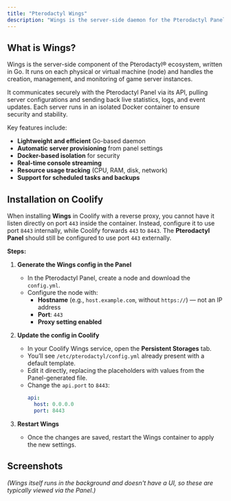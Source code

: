```yaml
---
title: "Pterodactyl Wings"
description: "Wings is the server-side daemon for the Pterodactyl Panel, responsible for managing game server instances."
---
```


<ZoomableImage src="/docs/images/services/pterodactyl_logo_transparent.png" />

## What is Wings?

Wings is the server-side component of the Pterodactyl® ecosystem, written in Go. It runs on each physical or virtual machine (node)
and handles the creation, management, and monitoring of game server instances.

It communicates securely with the Pterodactyl Panel via its API, pulling server configurations and sending back live statistics, logs, and event updates.
Each server runs in an isolated Docker container to ensure security and stability.

Key features include:

- **Lightweight and efficient** Go-based daemon
- **Automatic server provisioning** from panel settings
- **Docker-based isolation** for security
- **Real-time console streaming**
- **Resource usage tracking** (CPU, RAM, disk, network)
- **Support for scheduled tasks and backups**

## Installation on Coolify

When installing **Wings** in Coolify with a reverse proxy, you cannot have it listen directly on port `443` inside the container.
Instead, configure it to use port `8443` internally, while Coolify forwards `443` to `8443`.
The **Pterodactyl Panel** should still be configured to use port `443` externally.

**Steps:**

1. **Generate the Wings config in the Panel**
   - In the Pterodactyl Panel, create a node and download the `config.yml`.
   - Configure the node with:
     - **Hostname** (e.g., `host.example.com`, without `https://`) — not an IP address
     - **Port**: `443`
     - **Proxy setting enabled**

2. **Update the config in Coolify**
   - In your Coolify Wings service, open the **Persistent Storages** tab.
   - You’ll see `/etc/pterodactyl/config.yml` already present with a default template.
   - Edit it directly, replacing the placeholders with values from the Panel-generated file.
   - Change the `api.port` to `8443`:
     ```yaml
     api:
       host: 0.0.0.0
       port: 8443
     ```

3. **Restart Wings**
   - Once the changes are saved, restart the Wings container to apply the new settings.

## Screenshots

_(Wings itself runs in the background and doesn't have a UI, so these are typically viewed via the Panel.)_

<ZoomableImage src="/docs/images/services/pterodactyl-screenshot-7.webp" />
<ZoomableImage src="/docs/images/services/pterodactyl-screenshot-8.webp" />
<ZoomableImage src="/docs/images/services/pterodactyl-screenshot-9.webp" />
